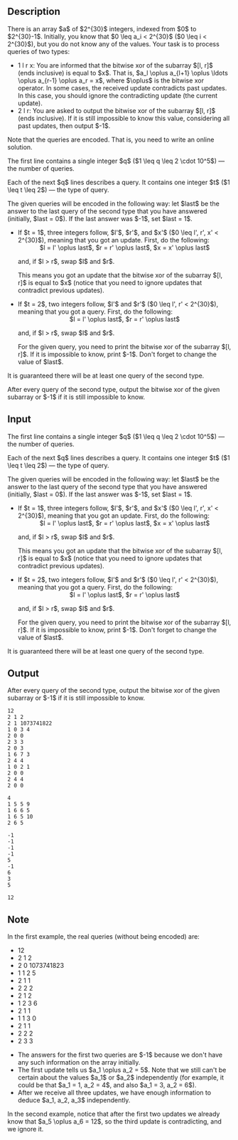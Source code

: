 ## Description

<div><p>There is an array $a$ of $2^{30}$ integers, indexed from $0$ to $2^{30}-1$. Initially, you know that $0 \leq a_i &lt; 2^{30}$ ($0 \leq i &lt; 2^{30}$), but you do not know any of the values. Your task is to process queries of two types:</p><ul><li> <span class="tex-font-style-tt">1 l r x</span>: You are informed that the <span class="tex-font-style-bf">bitwise xor</span> of the subarray $[l, r]$ (ends inclusive) is equal to $x$. That is, $a_l \oplus a_{l+1} \oplus \ldots \oplus a_{r-1} \oplus a_r = x$, where $\oplus$ is the bitwise xor operator. In some cases, the received update contradicts past updates. In this case, you should <span class="tex-font-style-bf">ignore</span> the contradicting update (the current update).</li><li> <span class="tex-font-style-tt">2 l r</span>: You are asked to output the bitwise xor of the subarray $[l, r]$ (ends inclusive). If it is still impossible to know this value, considering all past updates, then output <span class="tex-font-style-tt">$-1$</span>.</li></ul><p>Note that the queries are <span class="tex-font-style-bf">encoded</span>. That is, you need to write an <span class="tex-font-style-bf">online</span> solution.</p></div><div class="input-specification"><p>The first line contains a single integer $q$ ($1 \leq q \leq 2 \cdot 10^5$)&nbsp;— the number of queries.</p><p>Each of the next $q$ lines describes a query. It contains one integer $t$ ($1 \leq t \leq 2$)&nbsp;— the type of query.</p><p>The given queries will be <span class="tex-font-style-bf">encoded</span> in the following way: let $last$ be the answer to the last query of the second type that you have answered (initially, $last = 0$). If the last answer was $-1$, set $last = 1$.</p><ul><li> If $t = 1$, three integers follow, $l'$, $r'$, and $x'$ ($0 \leq l', r', x' &lt; 2^{30}$), meaning that you got an update. <span class="tex-font-style-bf">First, do the following</span>:<center> $l = l' \oplus last$, $r = r' \oplus last$, $x = x' \oplus last$ </center><p>and, if $l &gt; r$, swap $l$ and $r$.</p><p>This means you got an update that the bitwise xor of the subarray $[l, r]$ is equal to $x$ (notice that you need to ignore updates that contradict previous updates).</p></li><li> If $t = 2$, two integers follow, $l'$ and $r'$ ($0 \leq l', r' &lt; 2^{30}$), meaning that you got a query. <span class="tex-font-style-bf">First, do the following</span>:<center> $l = l' \oplus last$, $r = r' \oplus last$ </center><p>and, if $l &gt; r$, swap $l$ and $r$.</p><p>For the given query, you need to print the bitwise xor of the subarray $[l, r]$. If it is impossible to know, print <span class="tex-font-style-tt">$-1$</span>. <span class="tex-font-style-bf">Don't forget to change the value of $last$</span>.</p></li></ul><p>It is guaranteed there will be at least one query of the second type.</p></div><div class="output-specification"><p>After every query of the second type, output the bitwise xor of the given subarray or <span class="tex-font-style-tt">$-1$</span> if it is still impossible to know.</p></div>

## Input

<p>The first line contains a single integer $q$ ($1 \leq q \leq 2 \cdot 10^5$)&nbsp;— the number of queries.</p><p>Each of the next $q$ lines describes a query. It contains one integer $t$ ($1 \leq t \leq 2$)&nbsp;— the type of query.</p><p>The given queries will be <span class="tex-font-style-bf">encoded</span> in the following way: let $last$ be the answer to the last query of the second type that you have answered (initially, $last = 0$). If the last answer was $-1$, set $last = 1$.</p><ul><li> If $t = 1$, three integers follow, $l'$, $r'$, and $x'$ ($0 \leq l', r', x' &lt; 2^{30}$), meaning that you got an update. <span class="tex-font-style-bf">First, do the following</span>:<center> $l = l' \oplus last$, $r = r' \oplus last$, $x = x' \oplus last$ </center><p>and, if $l &gt; r$, swap $l$ and $r$.</p><p>This means you got an update that the bitwise xor of the subarray $[l, r]$ is equal to $x$ (notice that you need to ignore updates that contradict previous updates).</p></li><li> If $t = 2$, two integers follow, $l'$ and $r'$ ($0 \leq l', r' &lt; 2^{30}$), meaning that you got a query. <span class="tex-font-style-bf">First, do the following</span>:<center> $l = l' \oplus last$, $r = r' \oplus last$ </center><p>and, if $l &gt; r$, swap $l$ and $r$.</p><p>For the given query, you need to print the bitwise xor of the subarray $[l, r]$. If it is impossible to know, print <span class="tex-font-style-tt">$-1$</span>. <span class="tex-font-style-bf">Don't forget to change the value of $last$</span>.</p></li></ul><p>It is guaranteed there will be at least one query of the second type.</p>

## Output

<p>After every query of the second type, output the bitwise xor of the given subarray or <span class="tex-font-style-tt">$-1$</span> if it is still impossible to know.</p>





```input1
12
2 1 2
2 1 1073741822
1 0 3 4
2 0 0
2 3 3
2 0 3
1 6 7 3
2 4 4
1 0 2 1
2 0 0
2 4 4
2 0 0

```




```input2
4
1 5 5 9
1 6 6 5
1 6 5 10
2 6 5

```




```output1
-1
-1
-1
-1
5
-1
6
3
5

```




```output2
12

```



## Note

<p>In the first example, the real queries (without being encoded) are:</p><ul><li> <span class="tex-font-style-tt">12</span></li><li> <span class="tex-font-style-tt">2 1 2</span></li><li> <span class="tex-font-style-tt">2 0 1073741823</span></li><li> <span class="tex-font-style-tt">1 1 2 5</span></li><li> <span class="tex-font-style-tt">2 1 1</span></li><li> <span class="tex-font-style-tt">2 2 2</span></li><li> <span class="tex-font-style-tt">2 1 2</span></li><li> <span class="tex-font-style-tt">1 2 3 6</span></li><li> <span class="tex-font-style-tt">2 1 1</span></li><li> <span class="tex-font-style-tt">1 1 3 0</span></li><li> <span class="tex-font-style-tt">2 1 1</span></li><li> <span class="tex-font-style-tt">2 2 2</span></li><li> <span class="tex-font-style-tt">2 3 3</span></li></ul><ul> <li> The answers for the first two queries are $-1$ because we don't have any such information on the array initially. </li><li> The first update tells us $a_1 \oplus a_2 = 5$. Note that we still can't be certain about the values $a_1$ or $a_2$ independently (for example, it could be that $a_1 = 1, a_2 = 4$, and also $a_1 = 3, a_2 = 6$). </li><li> After we receive all three updates, we have enough information to deduce $a_1, a_2, a_3$ independently. </li></ul><p>In the second example, notice that after the first two updates we already know that $a_5 \oplus a_6 = 12$, so the third update is contradicting, and we ignore it.</p>
